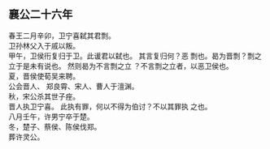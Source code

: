 ## 襄公二十六年
春王二月辛卯，卫宁喜弑其君剽。  
卫孙林父入于戚以叛。  
甲午，卫侯衎复归于卫。此谖君以弑也。 其言复归何？恶
剽也。曷为晋剽？剽之立于是未有说也。 然则曷为不言剽之立
？不言剽之立者，以恶卫侯也。  
夏，晋侯使荀吴来聘。  
公会晋人、 郑良霄、宋人、曹人于澶渊。  
秋，宋公杀其世子痤。  
晋人执卫宁喜。 此执有罪，何以不得为伯讨？不以其罪执
之也。  
八月壬午，许男宁卒于楚。  
冬，楚子、蔡侯、陈侯伐郑。  
葬许灵公。  

